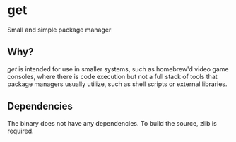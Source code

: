 # get
Small and simple package manager

## Why?
*get* is intended for use in smaller systems, such as homebrew'd video game consoles, where there is code execution but not a full stack of tools that package managers usually utilize, such as shell scripts or external libraries.

## Dependencies
The binary does not have any dependencies. To build the source, zlib is required.
